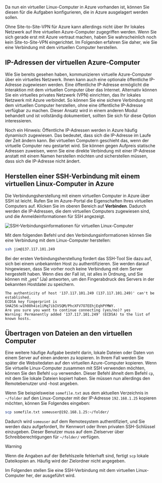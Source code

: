Da nun ein virtueller Linux-Computer in Azure vorhanden ist, können Sie diesen für die Aufgaben konfigurieren, die in Azure ausgelagert werden sollen.

Ohne Site-to-Site-VPN für Azure kann allerdings nicht über Ihr lokales Netzwerk auf Ihre virtuellen Azure-Computer zugegriffen werden. Wenn Sie sich gerade erst mit Azure vertraut machen, haben Sie wahrscheinlich noch kein Site-to-Site-VPN eingerichtet. Im Folgenden erfahren Sie daher, wie Sie eine Verbindung mit dem virtuellen Computer herstellen.

## <a name="azure-vm-ip-addresses"></a>IP-Adressen der virtuellen Azure-Computer

Wie Sie bereits gesehen haben, kommunizieren virtuelle Azure-Computer über ein virtuelles Netzwerk. Ihnen kann auch eine optionale öffentliche IP-Adresse zugewiesen werden. Eine öffentliche IP-Adresse ermöglicht die Interaktion mit dem virtuellen Computer über das Internet. Alternativ können Sie ein virtuelles privates Netzwerk (VPN) einrichten, das Ihr lokales Netzwerk mit Azure verbindet. So können Sie eine sichere Verbindung mit dem virtuellen Computer herstellen, ohne eine öffentliche IP-Adresse verfügbar zu machen. Dieser Ansatz wird in einem anderen Modul behandelt und ist vollständig dokumentiert, sollten Sie sich für diese Option interessieren.

Noch ein Hinweis: Öffentliche IP-Adressen werden in Azure häufig dynamisch zugewiesen. Das bedeutet, dass sich die IP-Adresse im Laufe der Zeit ändern kann. Bei virtuellen Computern geschieht das, wenn der virtuelle Computer neu gestartet wird. Sie können gegen Aufpreis statische Adressen zuweisen, wenn Sie eine direkte Verbindung mit einer IP-Adresse anstatt mit einem Namen herstellen möchten und sicherstellen müssen, dass sich die IP-Adresse nicht ändert.

## <a name="connect-to-an-azure-linux-vm-with-ssh"></a>Herstellen einer SSH-Verbindung mit einem virtuellen Linux-Computer in Azure

Die Verbindungsherstellung mit einem virtuellen Computer in Azure über SSH ist leicht. Rufen Sie im Azure-Portal die Eigenschaften Ihres virtuellen Computers auf. Klicken Sie im oberen Bereich auf **Verbinden**. Dadurch werden die IP-Adressen, die dem virtuellen Computers zugewiesen sind, und die Anmeldeinformationen für SSH angezeigt. 

![SSH-Verbindungsinformationen für virtuellen Linux-Computer](../media-drafts/5-connect-ssh.png)

Mit dem folgenden Befehl und den Verbindungsinformationen können Sie eine Verbindung mit dem Linux-Computer herstellen:

```bash
ssh jim@137.117.101.249
```

Bei der ersten Verbindungsherstellung fordert das SSH-Tool Sie dazu auf, sich bei einem unbekannten Host zu authentifizieren. Sie werden darauf hingewiesen, dass Sie vorher noch keine Verbindung mit dem Server hergestellt haben. Wenn dies der Fall ist, ist alles in Ordnung, und Sie können mit „yes“ (Ja) antworten, um den Fingerabdruck des Servers in der bekannten Hostdatei zu speichern.

```output
The authenticity of host '137.117.101.249 (137.117.101.249)' can't be established.
ECDSA key fingerprint is SHA256:w1h08h4ie1iMq7ibIVSQM/PhcXFV7O7EEhjEqhPYMWY.
Are you sure you want to continue connecting (yes/no)? yes
Warning: Permanently added '137.117.101.249' (ECDSA) to the list of known hosts.
```

## <a name="transferring-files-to-the-vm"></a>Übertragen von Dateien an den virtuellen Computer

Eine weitere häufige Aufgabe besteht darin, lokale Dateien oder Daten von einem Server auf einen anderen zu kopieren. In Ihrem Fall werden Sie später die Websitedaten auf den virtuellen Azure-Computer kopieren. Wenn Sie virtuelle Linux-Computer zusammen mit SSH verwenden möchten, können Sie den Befehl `scp` verwenden. Dieser Befehl ähnelt dem Befehl `cp`, mit dem Sie lokale Dateien kopiert haben. Sie müssen nun allerdings den Remotebenutzer und -host angeben. 

Wenn Sie beispielsweise `somefile.txt` aus dem aktuellen Verzeichnis in `~/folder` auf den Linux-Computer mit der IP-Adresse `192.168.1.25` kopieren möchten, können Sie Folgendes eingeben:

```bash
scp somefile.txt someuser@192.168.1.25:~/folder/
```

Dadurch wird `someuser` auf dem Remotesystem authentifiziert, und Sie werden dazu aufgefordert, Ihr Kennwort oder Ihren privaten SSH-Schlüssel einzugeben. Dieser Benutzer muss auf dem Zielserver über Schreibberechtigungen für `~/folder/` verfügen.

> [!WARNING]
> Wenn die Angaben auf der Befehlszeile fehlerhaft sind, fertigt `scp` lokale Dateikopien an. Häufig wird der Zielordner nicht angegeben.

Im Folgenden stellen Sie eine SSH-Verbindung mit dem virtuellen Linux-Computer her, der ausgeführt wird.